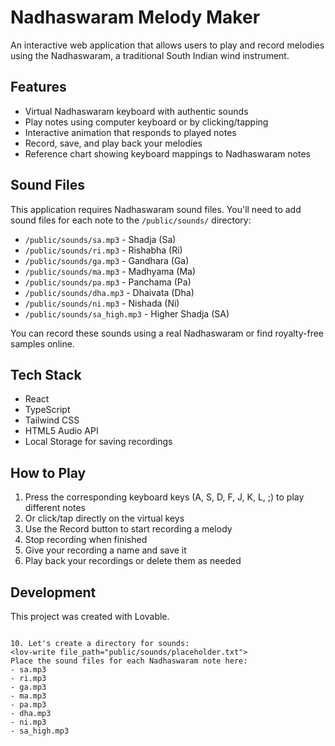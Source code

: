 
# Nadhaswaram Melody Maker

An interactive web application that allows users to play and record melodies using the Nadhaswaram, a traditional South Indian wind instrument.

## Features

- Virtual Nadhaswaram keyboard with authentic sounds
- Play notes using computer keyboard or by clicking/tapping
- Interactive animation that responds to played notes
- Record, save, and play back your melodies
- Reference chart showing keyboard mappings to Nadhaswaram notes

## Sound Files

This application requires Nadhaswaram sound files. You'll need to add sound files for each note to the `/public/sounds/` directory:

- `/public/sounds/sa.mp3` - Shadja (Sa)
- `/public/sounds/ri.mp3` - Rishabha (Ri)
- `/public/sounds/ga.mp3` - Gandhara (Ga)
- `/public/sounds/ma.mp3` - Madhyama (Ma)
- `/public/sounds/pa.mp3` - Panchama (Pa)
- `/public/sounds/dha.mp3` - Dhaivata (Dha)
- `/public/sounds/ni.mp3` - Nishada (Ni)
- `/public/sounds/sa_high.mp3` - Higher Shadja (SA)

You can record these sounds using a real Nadhaswaram or find royalty-free samples online.

## Tech Stack

- React
- TypeScript
- Tailwind CSS
- HTML5 Audio API
- Local Storage for saving recordings

## How to Play

1. Press the corresponding keyboard keys (A, S, D, F, J, K, L, ;) to play different notes
2. Or click/tap directly on the virtual keys
3. Use the Record button to start recording a melody
4. Stop recording when finished
5. Give your recording a name and save it
6. Play back your recordings or delete them as needed

## Development

This project was created with Lovable.

```

10. Let's create a directory for sounds:
<lov-write file_path="public/sounds/placeholder.txt">
Place the sound files for each Nadhaswaram note here:
- sa.mp3
- ri.mp3
- ga.mp3
- ma.mp3
- pa.mp3
- dha.mp3
- ni.mp3
- sa_high.mp3
